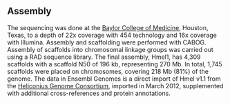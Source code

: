 Assembly
--------

The sequencing was done at the [Baylor College of
Medicine](http://www.hgsc.bcm.tmc.edu/), Houston, Texas, to a depth of
22x coverage with 454 technology and 16x coverage with Illumina.
Assembly and scaffolding were performed with CABOG. Assembly of
scaffolds into chromosomal linkage groups was carried out using a RAD
sequence library. The final assembly, Hmel1, has 4,309 scaffolds with a
scaffold N50 of 196 kb, representing 270 Mb. In total, 1,745 scaffolds
were placed on chromosomes, covering 218 Mb (81%) of the genome. The
data in Ensembl Genomes is a direct import of Hmel v1.1 from the
[Heliconius Genome Consortium](http://www.heliconius.org/), imported in
March 2012, supplemented with additional cross-references and protein
annotations.
